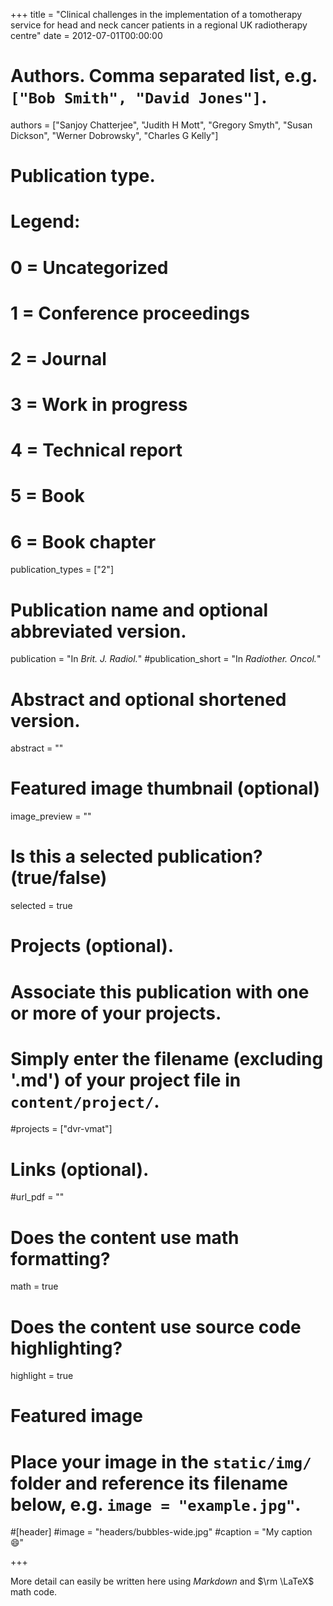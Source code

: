 +++
title = "Clinical challenges in the implementation of a tomotherapy service for head and neck cancer patients in a regional UK radiotherapy centre"
date = 2012-07-01T00:00:00

# Authors. Comma separated list, e.g. `["Bob Smith", "David Jones"]`.
authors = ["Sanjoy Chatterjee", "Judith H Mott", "Gregory Smyth", "Susan Dickson", "Werner Dobrowsky", "Charles G Kelly"]

# Publication type.
# Legend:
# 0 = Uncategorized
# 1 = Conference proceedings
# 2 = Journal
# 3 = Work in progress
# 4 = Technical report
# 5 = Book
# 6 = Book chapter
publication_types = ["2"]

# Publication name and optional abbreviated version.
publication = "In *Brit. J. Radiol.*"
#publication_short = "In *Radiother. Oncol.*"

# Abstract and optional shortened version.
abstract = ""

# Featured image thumbnail (optional)
image_preview = ""

# Is this a selected publication? (true/false)
selected = true

# Projects (optional).
#   Associate this publication with one or more of your projects.
#   Simply enter the filename (excluding '.md') of your project file in `content/project/`.
#projects = ["dvr-vmat"]

# Links (optional).
#url_pdf = ""


# Does the content use math formatting?
math = true

# Does the content use source code highlighting?
highlight = true

# Featured image
# Place your image in the `static/img/` folder and reference its filename below, e.g. `image = "example.jpg"`.
#[header]
#image = "headers/bubbles-wide.jpg"
#caption = "My caption :smile:"

+++

More detail can easily be written here using *Markdown* and $\rm \LaTeX$ math code.
